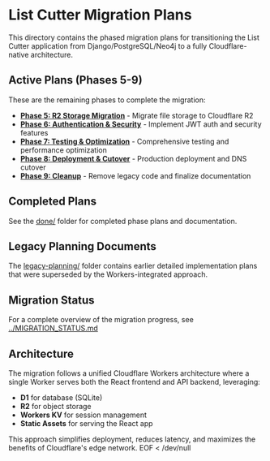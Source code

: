 # List Cutter Migration Plans

This directory contains the phased migration plans for transitioning the List Cutter application from Django/PostgreSQL/Neo4j to a fully Cloudflare-native architecture.

## Active Plans (Phases 5-9)

These are the remaining phases to complete the migration:

- **[Phase 5: R2 Storage Migration](phase-5-r2-migration.md)** - Migrate file storage to Cloudflare R2
- **[Phase 6: Authentication & Security](phase-6-auth-security.md)** - Implement JWT auth and security features
- **[Phase 7: Testing & Optimization](phase-7-testing-optimization.md)** - Comprehensive testing and performance optimization
- **[Phase 8: Deployment & Cutover](phase-8-deployment-cutover.md)** - Production deployment and DNS cutover
- **[Phase 9: Cleanup](phase-9-cleanup.md)** - Remove legacy code and finalize documentation

## Completed Plans

See the [done/](done/) folder for completed phase plans and documentation.

## Legacy Planning Documents

The [legacy-planning/](legacy-planning/) folder contains earlier detailed implementation plans that were superseded by the Workers-integrated approach.

## Migration Status

For a complete overview of the migration progress, see [../MIGRATION_STATUS.md](../MIGRATION_STATUS.md)

## Architecture

The migration follows a unified Cloudflare Workers architecture where a single Worker serves both the React frontend and API backend, leveraging:
- **D1** for database (SQLite)
- **R2** for object storage
- **Workers KV** for session management
- **Static Assets** for serving the React app

This approach simplifies deployment, reduces latency, and maximizes the benefits of Cloudflare's edge network.
EOF < /dev/null